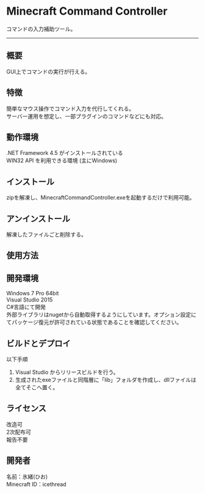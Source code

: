 # Minecraft Command Controller
コマンドの入力補助ツール。

---
## 概要
GUI上でコマンドの実行が行える。

## 特徴
簡単なマウス操作でコマンド入力を代行してくれる。  
サーバー運用を想定し、一部プラグインのコマンドなどにも対応。

## 動作環境
.NET Framework 4.5 がインストールされている  
WIN32 API を利用できる環境 (主にWindows)

## インストール
zipを解凍し、MinecraftCommandController.exeを起動するだけで利用可能。

## アンインストール
解凍したファイルごと削除する。

## 使用方法


## 開発環境
Windows 7 Pro 64bit  
Visual Studio 2015  
C#言語にて開発  
外部ライブラリはnugetから自動取得するようにしています。オプション設定にてパッケージ復元が許可されている状態であることを確認してください。

## ビルドとデプロイ
以下手順
1. Visual Studio からリリースビルドを行う。
2. 生成されたexeファイルと同階層に「lib」フォルダを作成し、dllファイルは全てそこへ置く。

## ライセンス
改造可  
2次配布可  
報告不要

## 開発者
名前：氷緒(ひお)  
Minecraft ID：icethread  
